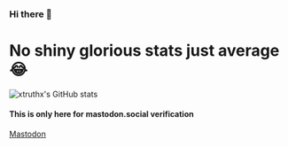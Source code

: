 ### Hi there  👋

# No shiny glorious stats just average 😂

![xtruthx's GitHub stats](https://github-readme-stats.vercel.app/api?username=xtruthx&show_icons=true&theme=discord_old_blurple)

#### This is only here for mastodon.social verification
<a rel="me" href="https://mastodon.social/@Xtruth_be_toldX">Mastodon</a>
